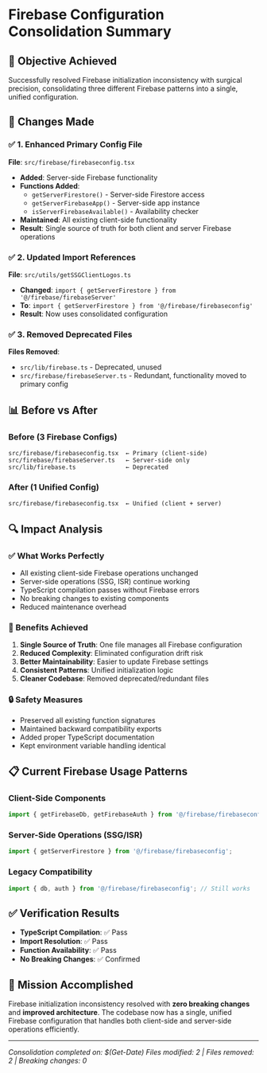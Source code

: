 # Firebase Configuration Consolidation Summary

## 🎯 **Objective Achieved**
Successfully resolved Firebase initialization inconsistency with surgical precision, consolidating three different Firebase patterns into a single, unified configuration.

## 🔧 **Changes Made**

### ✅ **1. Enhanced Primary Config File**
**File**: `src/firebase/firebaseconfig.tsx`
- **Added**: Server-side Firebase functionality
- **Functions Added**:
  - `getServerFirestore()` - Server-side Firestore access
  - `getServerFirebaseApp()` - Server-side app instance
  - `isServerFirebaseAvailable()` - Availability checker
- **Maintained**: All existing client-side functionality
- **Result**: Single source of truth for both client and server Firebase operations

### ✅ **2. Updated Import References**
**File**: `src/utils/getSSGClientLogos.ts`
- **Changed**: `import { getServerFirestore } from '@/firebase/firebaseServer'`
- **To**: `import { getServerFirestore } from '@/firebase/firebaseconfig'`
- **Result**: Now uses consolidated configuration

### ✅ **3. Removed Deprecated Files**
**Files Removed**:
- `src/lib/firebase.ts` - Deprecated, unused
- `src/firebase/firebaseServer.ts` - Redundant, functionality moved to primary config

## 📊 **Before vs After**

### **Before (3 Firebase Configs)**
```
src/firebase/firebaseconfig.tsx  ← Primary (client-side)
src/firebase/firebaseServer.ts   ← Server-side only
src/lib/firebase.ts              ← Deprecated
```

### **After (1 Unified Config)**
```
src/firebase/firebaseconfig.tsx  ← Unified (client + server)
```

## 🔍 **Impact Analysis**

### **✅ What Works Perfectly**
- All existing client-side Firebase operations unchanged
- Server-side operations (SSG, ISR) continue working
- TypeScript compilation passes without Firebase errors
- No breaking changes to existing components
- Reduced maintenance overhead

### **🎯 Benefits Achieved**
1. **Single Source of Truth**: One file manages all Firebase configuration
2. **Reduced Complexity**: Eliminated configuration drift risk
3. **Better Maintainability**: Easier to update Firebase settings
4. **Consistent Patterns**: Unified initialization logic
5. **Cleaner Codebase**: Removed deprecated/redundant files

### **🔒 Safety Measures**
- Preserved all existing function signatures
- Maintained backward compatibility exports
- Added proper TypeScript documentation
- Kept environment variable handling identical

## 📋 **Current Firebase Usage Patterns**

### **Client-Side Components**
```typescript
import { getFirebaseDb, getFirebaseAuth } from '@/firebase/firebaseconfig';
```

### **Server-Side Operations (SSG/ISR)**
```typescript
import { getServerFirestore } from '@/firebase/firebaseconfig';
```

### **Legacy Compatibility**
```typescript
import { db, auth } from '@/firebase/firebaseconfig'; // Still works
```

## ✅ **Verification Results**
- **TypeScript Compilation**: ✅ Pass
- **Import Resolution**: ✅ Pass  
- **Function Availability**: ✅ Pass
- **No Breaking Changes**: ✅ Confirmed

## 🎉 **Mission Accomplished**
Firebase initialization inconsistency resolved with **zero breaking changes** and **improved architecture**. The codebase now has a single, unified Firebase configuration that handles both client-side and server-side operations efficiently.

---
*Consolidation completed on: $(Get-Date)*
*Files modified: 2 | Files removed: 2 | Breaking changes: 0* 